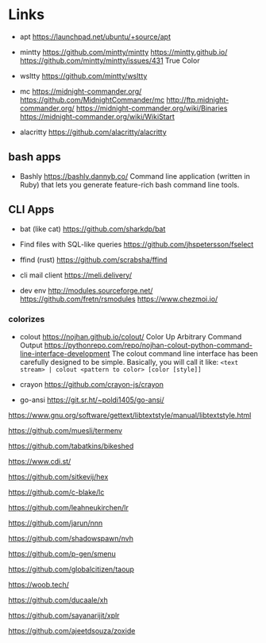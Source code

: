 # Links

* apt
https://launchpad.net/ubuntu/+source/apt

* mintty
https://github.com/mintty/mintty
https://mintty.github.io/
https://github.com/mintty/mintty/issues/431 True Color
* wsltty
https://github.com/mintty/wsltty

* mc
https://midnight-commander.org/
https://github.com/MidnightCommander/mc
http://ftp.midnight-commander.org/
https://midnight-commander.org/wiki/Binaries
https://midnight-commander.org/wiki/WikiStart

* alacritty
https://github.com/alacritty/alacritty


## bash apps

* Bashly
https://bashly.dannyb.co/
Command line application (written in Ruby) that lets you generate feature-rich bash command line tools.


## CLI Apps

* bat (like cat)
https://github.com/sharkdp/bat

* Find files with SQL-like queries
https://github.com/jhspetersson/fselect

* ffind (rust)
https://github.com/scrabsha/ffind

* cli mail client
https://meli.delivery/

* dev env
http://modules.sourceforge.net/
https://github.com/fretn/rsmodules
https://www.chezmoi.io/

### colorizes

* colout
https://nojhan.github.io/colout/
Color Up Arbitrary Command Output
https://pythonrepo.com/repo/nojhan-colout-python-command-line-interface-development
The colout command line interface has been carefully designed to be simple. Basically, you will call it like: 
`<text stream> | colout <pattern to color> [color [style]]`



* crayon
https://github.com/crayon-js/crayon

* go-ansi
https://git.sr.ht/~poldi1405/go-ansi/


https://www.gnu.org/software/gettext/libtextstyle/manual/libtextstyle.html

https://github.com/muesli/termenv

https://github.com/tabatkins/bikeshed

https://www.cdi.st/

https://github.com/sitkevij/hex

https://github.com/c-blake/lc

https://github.com/leahneukirchen/lr

https://github.com/jarun/nnn

https://github.com/shadowspawn/nvh

https://github.com/p-gen/smenu

https://github.com/globalcitizen/taoup

https://woob.tech/

https://github.com/ducaale/xh

https://github.com/sayanarijit/xplr

https://github.com/ajeetdsouza/zoxide
